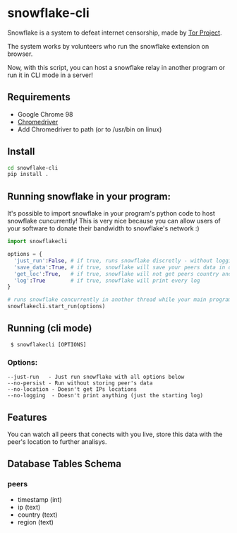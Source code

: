 # snowflake-cli
Snowflake is a system to defeat internet censorship, made by [Tor Project](https://www.torproject.org).

The system works by volunteers who run the snowflake extension on browser.

Now, with this script, you can host a snowflake relay in another program or run it in CLI mode in a server!

## Requirements

- Google Chrome 98
- [Chromedriver](https://chromedriver.storage.googleapis.com/index.html?path=98.0.4758.102/)
- Add Chromedriver to path (or to /usr/bin on linux)

## Install

```bash
cd snowflake-cli
pip install .
```

## Running snowflake in your program:

It's possible to import snowflake in your program's python code to host snowflake cuncurrently!
This is very nice because you can allow users of your software to donate their bandwidth to snowflake's network :)

```python
import snowflakecli

options = {
  'just_run':False, # if true, runs snowflake discretly - without logging and saving data
  'save_data':True, # if true, snowflake will save your peers data in database
  'get_loc':True,   # if true, snowflake will not get peers country and region
  'log':True        # if true, snowflake will print every log
}

# runs snowflake concurrently in another thread while your main program runs
snowflakecli.start_run(options) 

```

## Running (cli mode)

` $ snowflakecli [OPTIONS]`

### Options: 
```
--just-run   - Just run snowflake with all options below
--no-persist - Run without storing peer's data
--no-location - Doesn't get IPs locations
--no-logging  - Doesn't print anything (just the starting log)
```
## Features

You can watch all peers that conects with you live, store this data with the peer's location to further analisys.

## Database Tables Schema

### peers

- timestamp (int)
- ip (text)
- country (text)
- region (text)
